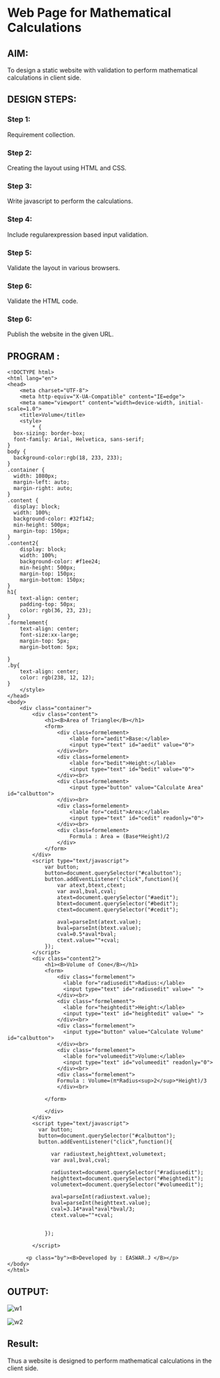 # Web Page for Mathematical Calculations

## AIM:

To design a static website with validation to perform mathematical calculations in client side.

## DESIGN STEPS:

### Step 1:

Requirement collection.

### Step 2:

Creating the layout using HTML and CSS.

### Step 3:

Write javascript to perform the calculations.

### Step 4:

Include regularexpression based input validation.

### Step 5:

Validate the layout in various browsers.

### Step 6:

Validate the HTML code.

### Step 6:

Publish the website in the given URL.

## PROGRAM :
```
<!DOCTYPE html>
<html lang="en">
<head>
    <meta charset="UTF-8">
    <meta http-equiv="X-UA-Compatible" content="IE=edge">
    <meta name="viewport" content="width=device-width, initial-scale=1.0">
    <title>Volume</title>
    <style>
        * {
  box-sizing: border-box;
  font-family: Arial, Helvetica, sans-serif;
}
body {
  background-color:rgb(18, 233, 233);
}
.container {
  width: 1080px;
  margin-left: auto;
  margin-right: auto;
}
.content {
  display: block;
  width: 100%;
  background-color: #32f142;
  min-height: 500px;
  margin-top: 150px;
}
.content2{
    display: block;
    width: 100%;
    background-color: #f1ee24;
    min-height: 500px;
    margin-top: 150px;
    margin-bottom: 150px;
}
h1{
    text-align: center;
    padding-top: 50px;
    color: rgb(36, 23, 23);
}
.formelement{
    text-align: center;
    font-size:xx-large;
    margin-top: 5px;
    margin-bottom: 5px;

}
.by{
    text-align: center;
    color: rgb(238, 12, 12);
}
    </style>
</head>
<body>
    <div class="container">
        <div class="content">
            <h1><B>Area of Triangle</B></h1>
            <form>
                <div class=formelement>
                    <lable for="aedit">Base:</lable>
                    <input type="text" id="aedit" value="0">
                </div><br>
                <div class=formelement>
                    <lable for="bedit">Height:</lable>
                    <input type="text" id="bedit" value="0">
                </div><br>
                <div class=formelement>
                    <input type="button" value="Calculate Area" id="calbutton">
                </div><br>
                <div class=formelement>
                    <lable for="cedit">Area:</lable>
                    <input type="text" id="cedit" readonly="0">
                </div><br>
                <div class=formelement>
                    Formula : Area = (Base*Height)/2
                </div>
            </form>
        </div>
        <script type="text/javascript">
            var button;
            button=document.querySelector("#calbutton");
            button.addEventListener("click",function(){
                var atext,btext,ctext;
                var aval,bval,cval;
                atext=document.querySelector("#aedit");
                btext=document.querySelector("#bedit");
                ctext=document.querySelector("#cedit");

                aval=parseInt(atext.value);
                bval=parseInt(btext.value);
                cval=0.5*aval*bval;
                ctext.value=""+cval;
            });
        </script>
        <div class="content2">
            <h1><B>Volume of Cone</B></h1>
            <form>
                <div class="formelement">
                  <lable for="radiusedit">Radius:</lable>
                  <input type="text" id="radiusedit" value=" ">
                </div><br>
                <div class="formelement">
                  <lable for="heightedit">Height:</lable>
                  <input type="text" id="heightedit" value=" ">
                </div><br>
                <div class="formelement">
                  <input type="button" value="Calculate Volume" id="calbutton">
                </div><br>
                <div class="formelement">
                  <lable for="volumeedit">Volume:</lable>
                  <input type="text" id="volumeedit" readonly="0">
                </div><br>
                <div class="formelement">
                Formula : Volume=(π*Radius<sup>2</sup>*Height)/3
                </div><br>
                
            </form>
    
            </div>
        </div>
        <script type="text/javascript">
          var button;
          button=document.querySelector("#calbutton");
          button.addEventListener("click",function(){
            
              var radiustext,heighttext,volumetext;
              var aval,bval,cval;
    
              radiustext=document.querySelector("#radiusedit");
              heighttext=document.querySelector("#heightedit");
              volumetext=document.querySelector("#volumeedit");
      
              aval=parseInt(radiustext.value);
              bval=parseInt(heighttext.value);
              cval=3.14*aval*aval*bval/3;
              ctext.value=""+cval;
        
      
            });
                  
        </script>     

      <p class="by"><B>Developed by : EASWAR.J </B></p>
</body>
</html>
```

## OUTPUT:
![w1](https://user-images.githubusercontent.com/94154683/149521999-6e64ba08-f95e-42ea-95f0-dde8c6277a9b.PNG)

![w2](https://user-images.githubusercontent.com/94154683/149522038-48815bc1-b432-4f29-a4f2-de8aed938aa9.PNG)






## Result:

Thus a website is designed to perform mathematical calculations in the client side.
